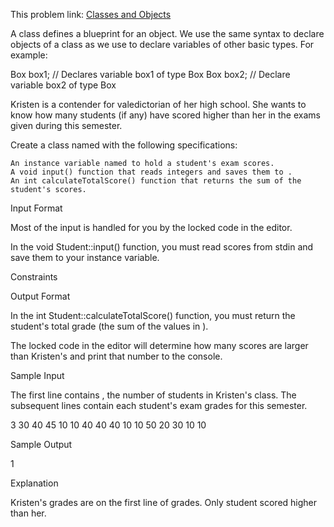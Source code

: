 This problem link: [Classes and Objects](https://www.hackerrank.com/challenges/classes-objects/problem)


A class defines a blueprint for an object. We use the same syntax to declare objects of a class as we use to declare variables of other basic types. For example:

Box box1;          // Declares variable box1 of type Box
Box box2;          // Declare variable box2 of type Box

Kristen is a contender for valedictorian of her high school. She wants to know how many students (if any) have scored higher than her in the exams given during this semester.

Create a class named with the following specifications:

    An instance variable named to hold a student's exam scores.
    A void input() function that reads integers and saves them to .
    An int calculateTotalScore() function that returns the sum of the student's scores.

Input Format

Most of the input is handled for you by the locked code in the editor.

In the void Student::input() function, you must read scores from stdin and save them to your instance variable.

Constraints

Output Format

In the int Student::calculateTotalScore() function, you must return the student's total grade (the sum of the values in ).

The locked code in the editor will determine how many scores are larger than Kristen's and print that number to the console.

Sample Input

The first line contains , the number of students in Kristen's class. The subsequent lines contain each student's exam grades for this semester.

3
30 40 45 10 10
40 40 40 10 10
50 20 30 10 10

Sample Output

1

Explanation

Kristen's grades are on the first line of grades. Only student scored higher than her.

